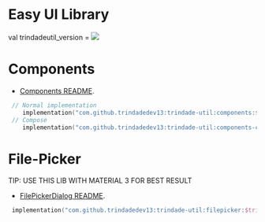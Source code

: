 # Easy UI Library 

val trindadeutil_version = [![](https://jitpack.io/v/trindadedev13/trindade-util.svg)](https://jitpack.io/#trindadedev13/trindade-util)

# Components
* [Components README](https://github.com/trindadedev13/trindade-util/tree/release/components/README.md).
```kotlin
 // Normal implementation
    implementation("com.github.trindadedev13:trindade-util:components:$trindadeutil_version")
 // Compose
    implementation("com.github.trindadedev13:trindade-util:components-compose:$trindadeutil_version")
``` 

# File-Picker
TIP: USE THIS LIB WITH MATERIAL 3 FOR BEST RESULT
* [FilePickerDialog README](https://github.com/trindadedev13/trindade-util/tree/release/filepicker/README.md).
```kotlin
 implementation("com.github.trindadedev13:trindade-util:filepicker:$trindadeutil_version")
```